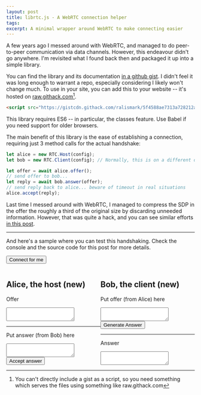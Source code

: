 ```yaml
---
layout: post
title: librtc.js - A WebRTC connection helper
tags:
excerpt: A minimal wrapper around WebRTC to make connecting easier
---
```


A few years ago I messed around with WebRTC, and managed to do peer-to-peer communication via data channels. However, this endeavour didn't go anywhere. I'm revisited what I found back then and packaged it up into a simple library.

<!--more-->

You can find the library and its documentation [in a github gist][librtc-js]. I didn't feel it was long enough to warrant a repo, especially considering I likely won't change much. To use in your site, you can add this to your website -- it's hosted on [raw.githack.com][raw-githack-com][^1].

```html
<script src="https://gistcdn.githack.com/ralismark/5f4588ae7313a728212adda4f868a3b8/raw/41dddce14a6870df76d6cba633d5b01c9c8142c2/rtclib.js"></script>
```

[librtc-js]: https://gist.github.com/ralismark/5f4588ae7313a728212adda4f868a3b8
[raw-githack-com]: https://raw.githack.com/

[^1]: You can't directly include a gist as a script, so you need something which serves the files using something like raw.githack.com

This library requires ES6 -- in particular, the classes feature. Use Babel if you need support for older browsers.

The main benefit of this library is the ease of establishing a connection, requiring just 3 method calls for the actual handshake:

```javascript
let alice = new RTC.Host(config);
let bob = new RTC.Client(config); // Normally, this is on a different device

let offer = await alice.offer();
// send offer to bob...
let reply = await bob.answer(offer);
// send reply back to alice... beware of timeout in real situations
alice.accept(reply);
```

Last time I messed around with WebRTC, I managed to compress the SDP in the offer the roughly a third of the original size by discarding unneeded information. However, that was quite a hack, and you can see similar efforts [in this post][min-sdp].

[min-sdp]: https://webrtchacks.com/the-minimum-viable-sdp/

<hr>

And here's a sample where you can test this handshaking. Check the console and the source code for this post for more details.

<script src="https://gistcdn.githack.com/ralismark/5f4588ae7313a728212adda4f868a3b8/raw/41dddce14a6870df76d6cba633d5b01c9c8142c2/rtclib.js"></script>

<button onclick="connect()">Connect for me</button>

<div style="display: flex">
	<div id="host" style="flex-grow: 1; width: 0">
		<h2>Alice, the host (<span id="state">new</span>)</h2>
		<div>
			<p>Offer</p>
			<textarea id="ta-offer"></textarea>
		</div>
		<hr>
		<div>
			<p>Put answer (from Bob) here</p>
			<textarea id="ta-answer"></textarea>
		</div>
		<button onclick="pc1_input()">Accept answer</button>
	</div>
	<div id="client" style="flex-grow: 1; width: 0">
		<h2>Bob, the client (<span id="state">new</span>)</h2>
		<div>
			<p>Put offer (from Alice) here</p>
			<textarea id="ta-offer"></textarea>
		</div>
		<button onclick="pc2_input()">Generate Answer</button>
		<hr>
		<div>
			<p>Answer</p>
			<textarea id="ta-answer"></textarea>
		</div>
	</div>
</div>

<script>
let $ = q => document.querySelector(q);

const stun_config = { "iceServers": [ {"urls":  "stun:stun.l.google.com:19305"} ] }

console.log("---\nwindow.a is a RTC.Host for Alice\nwindow.b is a RTC.Client for Bob\n---");

let a = new RTC.Host(stun_config);
a.ready.then(() => console.log("ready: Alice"));
a.onstate(state => {
	$("#host #state").innerText = state;
	console.log("state: Alice is", state);
});

let b = new RTC.Client(stun_config);
b.ready.then(() => console.log("ready: Bob"));
b.onstate(state => {
	$("#client #state").innerText = state;
	console.log("state: Bob is", state);
});

async function startup() {
	let offer = await a.offer();
	console.log("connect: Alice generated offer");
	$("#host #ta-offer").value = JSON.stringify(offer);
}

async function pc1_input() {
	let answer = JSON.parse($("#host #ta-answer").value);
	console.log("connect: Alice got answer");
	await a.accept(answer);
}

async function pc2_input() {
	let offer = JSON.parse($("#client #ta-offer").value);
	console.log("connect: Bob got offer");
	let answer = await b.answer(offer);
	console.log("connect: Bob generated response");
	$("#client #ta-answer").value = JSON.stringify(answer);
}

async function connect() {
	await a.accept(await b.answer(await a.offer()));
}

startup();
</script>
